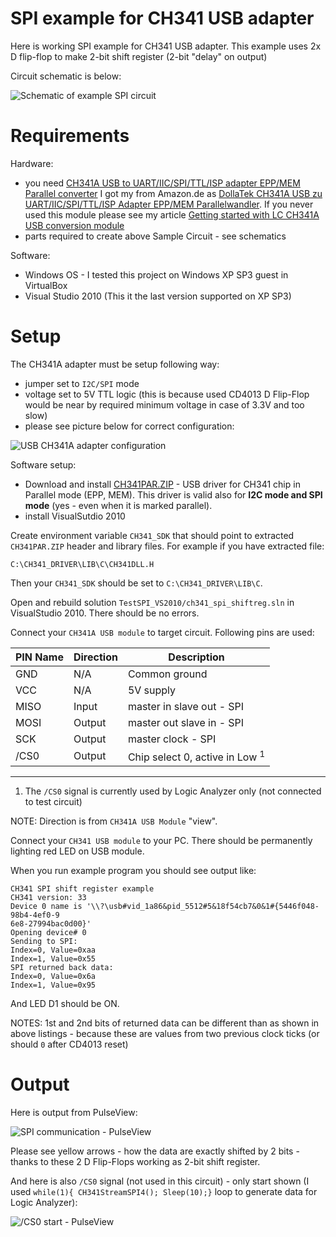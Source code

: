 # SPI example for CH341 USB adapter 

Here is working SPI example for CH341 USB adapter.
This example uses 2x D flip-flop to make 2-bit shift register (2-bit "delay" on
output)


Circuit schematic is below:

![Schematic of example SPI circuit](https://github.com/hpaluch/ch341-spi-shift-reg/blob/master/ExpressPCB/ch341-spi-shiftreg.png?raw=true)


# Requirements

Hardware:
* you
  need [CH341A USB to UART/IIC/SPI/TTL/ISP adapter EPP/MEM Parallel converter]
  I got my from Amazon.de as [DollaTek CH341A USB zu UART/IIC/SPI/TTL/ISP Adapter EPP/MEM Parallelwandler]. If you never used this module
  please see my article [Getting started with LC CH341A USB conversion module]
* parts required to create above Sample Circuit - see schematics

Software:

* Windows OS - I tested this project on Windows XP SP3 guest in VirtualBox
* Visual Studio 2010 (This it the last version supported on XP SP3)


# Setup

The CH341A adapter must be setup following way:
* jumper set to `I2C/SPI` mode
* voltage set to 5V TTL logic (this is because used CD4013 D Flip-Flop
  would be near by required minimum voltage in case of 3.3V and too slow)
* please see picture below for correct configuration:

![USB CH341A adapter configuration](https://github.com/hpaluch/ch341-spi-shift-reg/blob/master/images/ch341-spi-5v.jpg?raw=true)


Software setup:
*  Download and install [CH341PAR.ZIP] - USB driver for CH341 chip
   in Parallel mode (EPP, MEM). This driver is valid 
   also for **I2C mode and SPI mode** (yes - even when it is marked parallel).
*  install VisualSutdio 2010

Create environment variable `CH341_SDK` that should point to extracted
`CH341PAR.ZIP` header and library files. For example
if you have extracted file:

```
C:\CH341_DRIVER\LIB\C\CH341DLL.H 
```
Then your `CH341_SDK` should be set to `C:\CH341_DRIVER\LIB\C`.

Open and rebuild solution `TestSPI_VS2010/ch341_spi_shiftreg.sln`
in VisualStudio 2010. There should be no errors.

Connect your `CH341A USB module` to target circuit. Following pins are used:

|PIN Name|Direction|Description|
|--------|---------|-----------|
|GND|N/A|Common ground|
|VCC|N/A|5V supply|
|MISO|Input|master in slave out - SPI|
|MOSI|Output|master out slave in - SPI|
|SCK|Output|master clock - SPI|
|/CS0|Output|Chip select 0, active in Low <sup>1</sup>|

----
1) The `/CS0` signal is currently used by Logic Analyzer only
   (not connected to test circuit)

NOTE: Direction is from `CH341A USB Module` "view".

Connect your `CH341 USB module` to your PC. There should
be permanently lighting red LED on USB module.

When you run example program you should see output like:
```
CH341 SPI shift register example
CH341 version: 33
Device 0 name is '\\?\usb#vid_1a86&pid_5512#5&18f54cb7&0&1#{5446f048-98b4-4ef0-9
6e8-27994bac0d00}'
Opening device# 0
Sending to SPI:
Index=0, Value=0xaa
Index=1, Value=0x55
SPI returned back data:
Index=0, Value=0x6a
Index=1, Value=0x95
```
And LED D1 should be ON.

NOTES: 1st and 2nd bits of returned data can be different than as shown in
above listings - because these are values from two previous clock ticks
(or should `0` after CD4013 reset)

# Output

Here is output from PulseView:

![SPI communication - PulseView](https://github.com/hpaluch/ch341-spi-shift-reg/blob/master/PulseView/pulseview-ch341-spi-shiftreg.png?raw=true)

Please see yellow arrows - how the data are exactly shifted
by 2 bits - thanks to these 2 D Flip-Flops working as 2-bit shift register.

And here is also `/CS0` signal (not used in this circuit) - only
start shown (I used `while(1){ CH341StreamSPI4(); Sleep(10);}` loop to generate
data for Logic Analyzer):

![/CS0 start - PulseView](https://github.com/hpaluch/ch341-spi-shift-reg/blob/master/PulseView/pulseview-ch341-spi-shiftreg-cs-start.png?raw=true)

[CH341PAR.ZIP]: http://www.wch.cn/downloads/file/7.html
[Getting started with LC CH341A USB conversion module]:  https://github.com/hpaluch/hpaluch.github.io/wiki/Getting-started-with-LC-CH341A-USB-conversion-module
[CH341A USB to UART/IIC/SPI/TTL/ISP adapter EPP/MEM Parallel converter]:http://www.chinalctech.com/index.php?_m=mod_product&_a=view&p_id=1220
[DollaTek CH341A USB zu UART/IIC/SPI/TTL/ISP Adapter EPP/MEM Parallelwandler]:https://www.amazon.de/gp/product/B07DJZDRKG/
